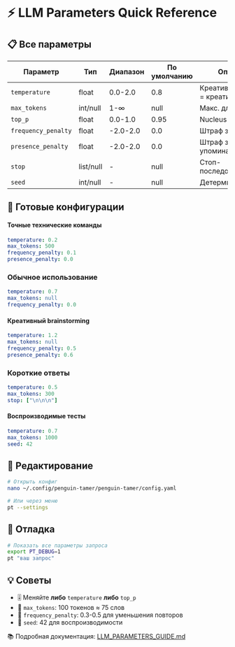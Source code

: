 # ⚡ LLM Parameters Quick Reference

## 📋 Все параметры

| Параметр | Тип | Диапазон | По умолчанию | Описание |
|----------|-----|----------|--------------|----------|
| `temperature` | float | 0.0-2.0 | 0.8 | Креативность (выше = креативнее) |
| `max_tokens` | int/null | 1-∞ | null | Макс. длина ответа |
| `top_p` | float | 0.0-1.0 | 0.95 | Nucleus sampling |
| `frequency_penalty` | float | -2.0-2.0 | 0.0 | Штраф за повторы |
| `presence_penalty` | float | -2.0-2.0 | 0.0 | Штраф за упоминание |
| `stop` | list/null | - | null | Стоп-последовательности |
| `seed` | int/null | - | null | Детерминизм |

## 🎯 Готовые конфигурации

#### Точные технические команды
```yaml
temperature: 0.2
max_tokens: 500
frequency_penalty: 0.1
presence_penalty: 0.0
```

### Обычное использование
```yaml
temperature: 0.7
max_tokens: null
frequency_penalty: 0.0
```

#### Креативный brainstorming
```yaml
temperature: 1.2
max_tokens: null
frequency_penalty: 0.5
presence_penalty: 0.6
```

### Короткие ответы
```yaml
temperature: 0.5
max_tokens: 300
stop: ["\n\n\n"]
```

#### Воспроизводимые тесты
```yaml
temperature: 0.7
max_tokens: 1000
seed: 42
```

## 🔧 Редактирование

```bash
# Открыть конфиг
nano ~/.config/penguin-tamer/penguin-tamer/config.yaml

# Или через меню
pt --settings
```

## 🐛 Отладка

```bash
# Показать все параметры запроса
export PT_DEBUG=1
pt "ваш запрос"
```

## 💡 Советы

- 🎚️ Меняйте **либо** `temperature` **либо** `top_p`
- 📏 `max_tokens`: 100 токенов ≈ 75 слов
- 🔁 `frequency_penalty`: 0.3-0.5 для уменьшения повторов
- 🌱 `seed`: 42 для воспроизводимости

📚 Подробная документация: [LLM_PARAMETERS_GUIDE.md](LLM_PARAMETERS_GUIDE.md)
